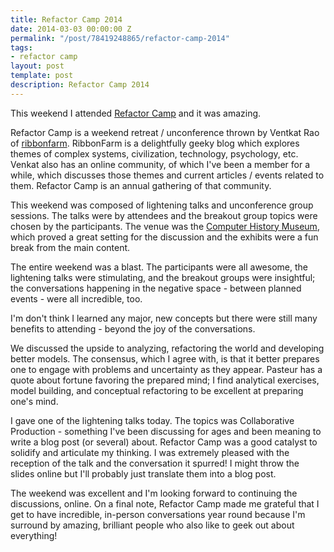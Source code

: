 ```yaml
---
title: Refactor Camp 2014
date: 2014-03-03 00:00:00 Z
permalink: "/post/78419248865/refactor-camp-2014"
tags:
- refactor camp
layout: post
template: post
description: Refactor Camp 2014
---
```


This weekend I attended [Refactor Camp](http://refactorcamp.org/) and it was amazing.

Refactor Camp is a weekend retreat / unconference thrown by Ventkat Rao of [ribbonfarm](http://www.ribbonfarm.com/). RibbonFarm is a delightfully geeky blog which explores themes of complex systems, civilization, technology, psychology, etc. Venkat also has an online community, of which I've been a member for a while, which discusses those themes and current articles / events related to them. Refactor Camp is an annual gathering of that community.

This weekend was composed of lightening talks and unconference group sessions. The talks were by attendees and the breakout group topics were chosen by the participants. The venue was the [Computer History Museum](http://www.computerhistory.org/), which proved a great setting for the discussion and the exhibits were a fun break from the main content.

The entire weekend was a blast. The participants were all awesome, the lightening talks were stimulating, and the breakout groups were insightful; the conversations happening in the negative space - between planned events - were all incredible, too.

I'm don't think I learned any major, new concepts but there were still many benefits to attending - beyond the joy of the conversations.

We discussed the upside to analyzing, refactoring the world and developing better models. The consensus, which I agree with, is that it better prepares one to engage with problems and uncertainty as they appear. Pasteur has a quote about fortune favoring the prepared mind; I find analytical exercises, model building, and conceptual refactoring to be excellent at preparing one's mind.

I gave one of the lightening talks today. The topics was Collaborative Production - something I've been discussing for ages and been meaning to write a blog post (or several) about. Refactor Camp was a good catalyst to solidify and articulate my thinking. I was extremely pleased with the reception of the talk and the conversation it spurred! I might throw the slides online but I'll probably just translate them into a blog post.

The weekend was excellent and I'm looking forward to continuing the discussions, online. On a final note, Refactor Camp made me grateful that I get to have incredible, in-person conversations year round because I'm surround by amazing, brilliant people who also like to geek out about everything!